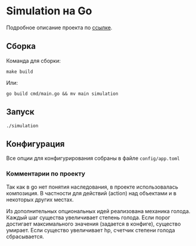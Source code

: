 # Simulation на Go

Подробное описание проекта по [ссылке](https://zhukovsd.github.io/java-backend-learning-course/Projects/Simulation/).

## Сборка
Команда для сборки:

`make build`

Или:

`go build cmd/main.go && mv main simulation`

## Запуск

`./simulation`

## Конфигурация

Все опции для конфигурирования собраны в файле `config/app.toml`

### Комментарии по проекту
Так как в go нет понятия наследования, в проекте использовалась композиция. 
В частности для действий (action) над объектами и в некоторых других местах.

Из дополнительных опциональных идей реализована механика голода.
Каждый шаг существа увеличивает степень голода.
Если порог достигает максимального значения (задается в конфиге), существо умирает.
Если существо увеличивает hp, счетчик степени голода сбрасывается.
